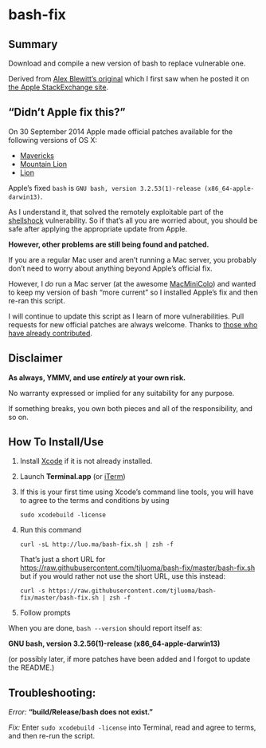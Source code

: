 bash-fix
========

## Summary

Download and compile a new version of bash to replace vulnerable one.

Derived from [Alex Blewitt’s original][1] which I first saw when he posted it on [the Apple StackExchange site][2].


## “Didn’t Apple fix this?”

On 30 September 2014 Apple made official patches available for the following versions of OS X:

* [Mavericks][3]
* [Mountain Lion][4]
* [Lion][5]

Apple’s fixed `bash` is `GNU bash, version 3.2.53(1)-release (x86_64-apple-darwin13)`.

As I understand it, that solved the remotely exploitable part of the [shellshock][6] vulnerability. So if that’s all you are worried about, you should be safe after applying the appropriate update from Apple.

**However, other problems are still being found and patched.**

If you are a regular Mac user and aren’t running a Mac server, you probably don’t need to worry about anything beyond Apple’s official fix.

However, I _do_ run a Mac server (at the awesome [MacMiniColo][]) and wanted to keep my version of bash “more current” so I installed 
Apple’s fix and then re-ran this script.

I will continue to update this script as I learn of more vulnerabilities. Pull requests for new official patches are always welcome. Thanks to [those who have already contributed][7].

## Disclaimer

**As always, YMMV, and use _entirely_ at your own risk.**

No warranty expressed or implied for any suitability for any purpose. 

If something breaks, you own both pieces and all of the responsibility, and so on.


## How To Install/Use ##

1. Install [Xcode][] if it is not already installed.


2.	Launch **Terminal.app** (or [iTerm](http://iterm2.com))

3. If this is your first time using Xcode’s command line tools, you will have to agree to the terms and conditions by using 

	`sudo xcodebuild -license`

4.	Run this command 

		curl -sL http://luo.ma/bash-fix.sh | zsh -f

	That’s just a short URL for <https://raw.githubusercontent.com/tjluoma/bash-fix/master/bash-fix.sh> but if you would rather not use the short URL, use this instead:

		curl -s https://raw.githubusercontent.com/tjluoma/bash-fix/master/bash-fix.sh | zsh -f
	
4.	Follow prompts

When you are done, `bash --version` should report itself as:

**GNU bash, version 3.2.56(1)-release (x86_64-apple-darwin13)**

(or possibly later, if more patches have been added and I forgot to update the README.)

## Troubleshooting: ##

_Error:_ **“build/Release/bash does not exist.”**

_Fix:_ Enter `sudo xcodebuild -license` into Terminal, read and agree to terms, and then re-run the script.




[1]:	http://alblue.bandlem.com/2014/09/bash-remote-vulnerability.html
[2]:	http://apple.stackexchange.com/questions/146849/how-do-i-recompile-bash-to-avoid-the-remote-exploit-cve-2014-6271-and-cve-2014-7/146851#146851
[3]:	http://support.apple.com/kb/DL1769
[4]:	http://support.apple.com/kb/DL1768
[5]:	http://support.apple.com/kb/DL1767
[6]:	http://www.troyhunt.com/2014/09/everything-you-need-to-know-about.html?m=1
[7]:	https://github.com/tjluoma/bash-fix/graphs/contributors
[MacMiniColo]:	http://MacMiniColo.net
[Xcode]:	macappstore://itunes.apple.com/us/app/xcode/id497799835?mt=12
